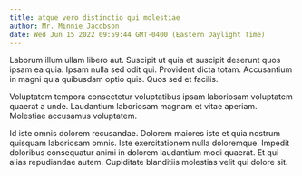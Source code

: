 ```yaml
---
title: atque vero distinctio qui molestiae
author: Mr. Minnie Jacobson
date: Wed Jun 15 2022 09:59:44 GMT-0400 (Eastern Daylight Time)
---
```

Laborum illum ullam libero aut. Suscipit ut quia et suscipit deserunt quos ipsam ea quia. Ipsam nulla sed odit qui. Provident dicta totam. Accusantium in magni quia quibusdam optio quis. Quos sed et facilis.

 Voluptatem tempora consectetur voluptatibus ipsam laboriosam voluptatem quaerat a unde. Laudantium laboriosam magnam et vitae aperiam. Molestiae accusamus voluptatem.

 Id iste omnis dolorem recusandae. Dolorem maiores iste et quia nostrum quisquam laboriosam omnis. Iste exercitationem nulla doloremque. Impedit doloribus consequatur animi in dolorem laudantium modi quaerat. Et qui alias repudiandae autem. Cupiditate blanditiis molestias velit qui dolore sit.